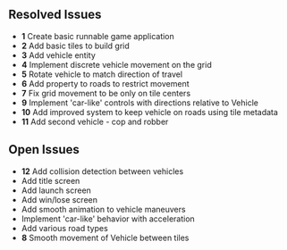 ## Resolved Issues ##

- **1** Create basic runnable game application
- **2** Add basic tiles to build grid
- **3** Add vehicle entity
- **4** Implement discrete vehicle movement on the grid
- **5** Rotate vehicle to match direction of travel 
- **6** Add property to roads to restrict movement
- **7** Fix grid movement to be only on tile centers
- **9** Implement 'car-like' controls with directions relative to
  Vehicle
- **10** Add improved system to keep vehicle on roads using tile
  metadata
- **11** Add second vehicle - cop and robber

## Open Issues ##

- **12** Add collision detection between vehicles 
- Add title screen
- Add launch screen
- Add win/lose screen
- Add smooth animation to vehicle maneuvers
- Implement 'car-like' behavior with acceleration
- Add various road types
- **8** Smooth movement of Vehicle between tiles
